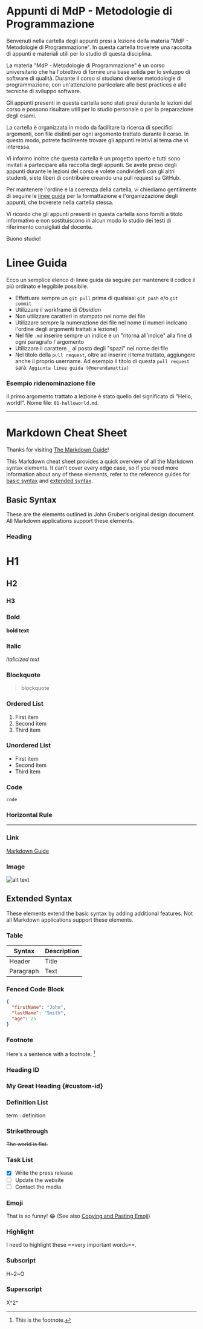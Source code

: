 # Appunti di MdP - Metodologie di Programmazione

Benvenuti nella cartella degli appunti presi a lezione della materia "MdP - Metodologie di Programmazione". In questa cartella troverete una raccolta di appunti e materiali utili per lo studio di questa disciplina.

La materia "MdP - Metodologie di Programmazione" è un corso universitario che ha l'obiettivo di fornire una base solida per lo sviluppo di software di qualità. Durante il corso si studiano diverse metodologie di programmazione, con un'attenzione particolare alle best practices e alle tecniche di sviluppo software.

Gli appunti presenti in questa cartella sono stati presi durante le lezioni del corso e possono risultare utili per lo studio personale o per la preparazione degli esami.

La cartella è organizzata in modo da facilitare la ricerca di specifici argomenti, con file distinti per ogni argomento trattato durante il corso. In questo modo, potrete facilmente trovare gli appunti relativi al tema che vi interessa.

Vi informo inoltre che questa cartella è un progetto aperto e tutti sono invitati a partecipare alla raccolta degli appunti. Se avete preso degli appunti durante le lezioni del corso e volete condividerli con gli altri studenti, siete liberi di contribuire creando una pull request su GitHub.

Per mantenere l'ordine e la coerenza della cartella, vi chiediamo gentilmente di seguire le [linee guida](#linee-guida) per la formattazione e l'organizzazione degli appunti, che troverete nella cartella stessa.

Vi ricordo che gli appunti presenti in questa cartella sono forniti a titolo informativo e non sostituiscono in alcun modo lo studio dei testi di riferimento consigliati dal docente.

Buono studio!

# Linee Guida
Ecco un semplice elenco di linee guida da seguire per mantenere il codice il più ordinato e leggibile possibile.
- Effettuare sempre un `git pull` prima di qualsiasi `git push` e/o `git commit`
- Utilizzare il workframe di _Obsidian_
- Non utilizzare caratteri in stampato nel nome dei file
- Utilizzare sempre la numerazione dei file nel nome (i numeri indicano l'ordine degli argomenti trattati a lezione)
- Nel file `.md` inserire sempre un indice e un "ritorna all'indice" alla fine di ogni paragrafo / argomento
- Utilizzare il carattere `_` al posto degli "spazi" nel nome dei file
- Nel titolo della `pull request`, oltre ad inserire il tema trattato, aggiungere anche il proprio username. Ad esempio il titolo di questa `pull request` sarà: `Aggiunta linee guida (@merendamattia)`

### Esempio ridenominazione file
Il primo argomento trattato a lezione è stato quello del significato di "Hello, world!".
Nome file: `01-helloworld.md`.

---

# Markdown Cheat Sheet

Thanks for visiting [The Markdown Guide](https://www.markdownguide.org)!

This Markdown cheat sheet provides a quick overview of all the Markdown syntax elements. It can’t cover every edge case, so if you need more information about any of these elements, refer to the reference guides for [basic syntax](https://www.markdownguide.org/basic-syntax) and [extended syntax](https://www.markdownguide.org/extended-syntax).

## Basic Syntax
These are the elements outlined in John Gruber’s original design document. All Markdown applications support these elements.

### Heading
# H1
## H2
### H3

### Bold
**bold text**

### Italic
*italicized text*

### Blockquote
> blockquote

### Ordered List
1. First item
2. Second item
3. Third item

### Unordered List
- First item
- Second item
- Third item

### Code
`code`

### Horizontal Rule
---

### Link
[Markdown Guide](https://www.markdownguide.org)

### Image
![alt text](https://www.markdownguide.org/assets/images/tux.png)

## Extended Syntax
These elements extend the basic syntax by adding additional features. Not all Markdown applications support these elements.

### Table
| Syntax | Description |
| ----------- | ----------- |
| Header | Title |
| Paragraph | Text |

### Fenced Code Block
```json
{
  "firstName": "John",
  "lastName": "Smith",
  "age": 25
}
```

### Footnote
Here's a sentence with a footnote. [^1]
[^1]: This is the footnote.

### Heading ID
### My Great Heading {#custom-id}

### Definition List
term
: definition

### Strikethrough
~~The world is flat.~~

### Task List
- [x] Write the press release
- [ ] Update the website
- [ ] Contact the media

### Emoji
That is so funny! :joy:
(See also [Copying and Pasting Emoji](https://www.markdownguide.org/extended-syntax/#copying-and-pasting-emoji))

### Highlight
I need to highlight these ==very important words==.

### Subscript
H~2~O

### Superscript
X^2^